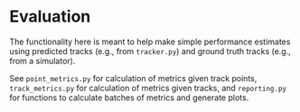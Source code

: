 # Evaluation

The functionality here is meant to help make simple performance estimates using
predicted tracks (e.g., from `tracker.py`) and ground truth tracks (e.g., from a
simulator).

See `point_metrics.py` for calculation of metrics given track points,
`track_metrics.py` for calculation of metrics given tracks, and `reporting.py`
for functions to calculate batches of metrics and generate plots.